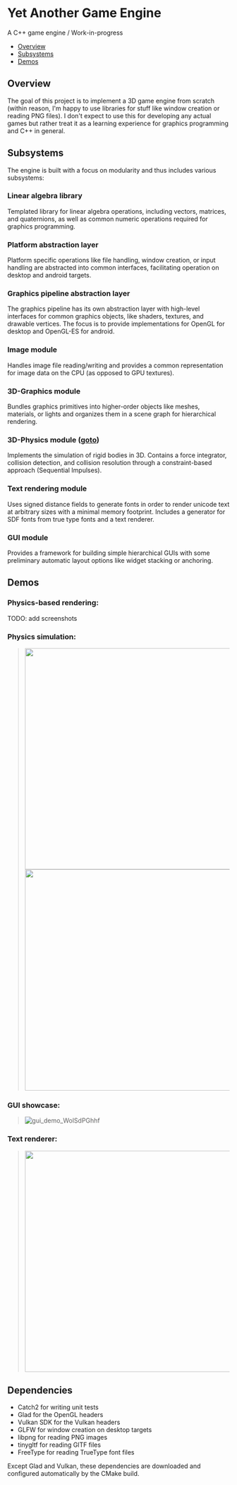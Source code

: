 # Yet Another Game Engine
A C++ game engine / Work-in-progress

- [Overview](#overview)
- [Subsystems](#subsystems)
- [Demos](#demos)

## Overview
The goal of this project is to implement a 3D game engine from scratch (within reason, I'm happy to use libraries for stuff like window creation or reading PNG files). I don't expect to use this for developing any actual games but rather treat it as a learning experience for graphics programming and C++ in general.

## Subsystems
The engine is built with a focus on modularity and thus includes various subsystems:

### Linear algebra library
Templated library for linear algebra operations, including vectors, matrices, and quaternions, as well as common numeric operations required for graphics programming.
### Platform abstraction layer
Platform specific operations like file handling, window creation, or input handling are abstracted into common interfaces, facilitating operation on desktop and android targets.
### Graphics pipeline abstraction layer
The graphics pipeline has its own abstraction layer with high-level interfaces for common graphics objects, like shaders, textures, and drawable vertices. The focus is to provide implementations for OpenGL for desktop and OpenGL-ES for android.
### Image module
Handles image file reading/writing and provides a common representation for image data on the CPU (as opposed to GPU textures). 
### 3D-Graphics module
Bundles graphics primitives into higher-order objects like meshes, materials, or lights and organizes them in a scene graph for hierarchical rendering.   
### 3D-Physics module ([goto](source/physics3d))
Implements the simulation of rigid bodies in 3D. Contains a force integrator, collision detection, and collision resolution through a constraint-based approach (Sequential Impulses). 
### Text rendering module
Uses signed distance fields to generate fonts in order to render unicode text at arbitrary sizes with a minimal memory footprint. Includes a generator for SDF fonts from true type fonts and a text renderer.
### GUI module
Provides a framework for building simple hierarchical GUIs with some preliminary automatic layout options like widget stacking or anchoring.  

## Demos
### Physics-based rendering:
TODO: add screenshots

### Physics simulation:
><img src="https://github.com/NiklasReiche/yage/assets/29310846/1ebf9a9b-798e-47d6-a557-2867246a8b43" width=500>
><img src="https://github.com/NiklasReiche/yage/assets/29310846/e590be89-d954-4dc8-bcd7-3b4a178a326d" width=500>

### GUI showcase:
>![gui_demo_WolSdPGhhf](https://github.com/NiklasReiche/yage/assets/29310846/2a8c30e1-f8b3-4e37-9a8d-a6393054becd)

### Text renderer:
><img src="https://github.com/NiklasReiche/yage/assets/29310846/ea7f4650-f3eb-466a-896e-8f0691aa0f96" width=500>

## Dependencies
- Catch2 for writing unit tests
- Glad for the OpenGL headers
- Vulkan SDK for the Vulkan headers
- GLFW for window creation on desktop targets
- libpng for reading PNG images
- tinygltf for reading GlTF files
- FreeType for reading TrueType font files 

Except Glad and Vulkan, these dependencies are downloaded and configured automatically by the CMake build. 
